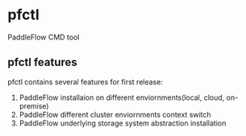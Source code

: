 # pfctl
PaddleFlow CMD tool

## pfctl features

pfctl contains several features for first release:

1. PaddleFlow installaion on different enviornments(local, cloud, on-premise)
2. PaddleFlow different cluster enviornments context switch
3. PaddleFlow underlying storage system abstraction installation

